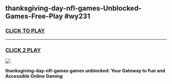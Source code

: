 
## thanksgiving-day-nfl-games-Unblocked-Games-Free-Play #wy231
<h3>
<a href="https://us.freeplayer.one?title=thanksgiving-day-nfl-games&ref=9M">CLICK TO PLAY</a></h3>
<hr>

<h3>
<a href="https://us.freeplayer.one?title=thanksgiving-day-nfl-games&ref=9M">CLICK 2 PLAY</a>
  
</h3>

<a href="https://us.freeplayer.one?title=thanksgiving-day-nfl-games&ref=9M"><img src="https://clearcache.store/games.png"></a>


**thanksgiving-day-nfl-games games unblocked: Your Gateway to Fun and Accessible Online Gaming**
